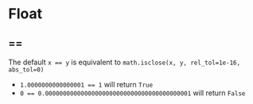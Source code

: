 # Float

## ==
The default `x == y` is equivalent to `math.isclose(x, y, rel_tol=1e-16, abs_tol=0)`
- `1.0000000000000001 == 1` will return `True`
- `0 == 0.00000000000000000000000000000000000000001` will return `False`
